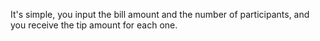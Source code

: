 It's simple, you input the bill amount and the number of participants, and you receive the tip amount for each one.
